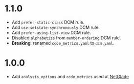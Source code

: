 # 1.1.0
- Add `prefer-static-class` DCM rule.
- Add `use-setstate-synchronously` DCM rule.
- Add `prefer-using-list-view` DCM rule.
- Disabled `alphabetize` from `member-ordering` DCM rule.
- **Breaking**: renamed `code_metrics.yaml` to `dcm.yaml`.

# 1.0.0

- Add `analysis_options` and `code_metrics` used at [NetGlade](https://netglade.cz/en)
